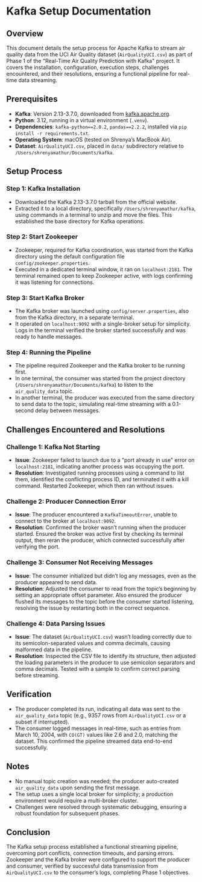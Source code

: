 # Kafka Setup Documentation

## Overview
This document details the setup process for Apache Kafka to stream air quality data from the UCI Air Quality dataset (`AirQualityUCI.csv`) as part of Phase 1 of the "Real-Time Air Quality Prediction with Kafka" project. It covers the installation, configuration, execution steps, challenges encountered, and their resolutions, ensuring a functional pipeline for real-time data streaming.

## Prerequisites
- **Kafka**: Version 2.13-3.7.0, downloaded from [kafka.apache.org](https://kafka.apache.org/downloads).
- **Python**: 3.12, running in a virtual environment (`.venv`).
- **Dependencies**: `kafka-python==2.0.2`, `pandas==2.2.2`, installed via `pip install -r requirements.txt`.
- **Operating System**: macOS (tested on Shrenya’s MacBook Air).
- **Dataset**: `AirQualityUCI.csv`, placed in `data/` subdirectory relative to `/Users/shrenyamathur/Documents/kafka`.

## Setup Process

### Step 1: Kafka Installation
- Downloaded the Kafka 2.13-3.7.0 tarball from the official website.
- Extracted it to a local directory, specifically `/Users/shrenyamathur/kafka`, using commands in a terminal to unzip and move the files. This established the base directory for Kafka operations.

### Step 2: Start Zookeeper
- Zookeeper, required for Kafka coordination, was started from the Kafka directory using the default configuration file `config/zookeeper.properties`.
- Executed in a dedicated terminal window, it ran on `localhost:2181`. The terminal remained open to keep Zookeeper active, with logs confirming it was listening for connections.

### Step 3: Start Kafka Broker
- The Kafka broker was launched using `config/server.properties`, also from the Kafka directory, in a separate terminal.
- It operated on `localhost:9092` with a single-broker setup for simplicity. Logs in the terminal verified the broker started successfully and was ready to handle messages.

### Step 4: Running the Pipeline
- The pipeline required Zookeeper and the Kafka broker to be running first.
- In one terminal, the consumer was started from the project directory (`/Users/shrenyamathur/Documents/kafka`) to listen to the `air_quality_data` topic.
- In another terminal, the producer was executed from the same directory to send data to the topic, simulating real-time streaming with a 0.1-second delay between messages.

## Challenges Encountered and Resolutions

### Challenge 1: Kafka Not Starting
- **Issue**: Zookeeper failed to launch due to a "port already in use" error on `localhost:2181`, indicating another process was occupying the port.
- **Resolution**: Investigated running processes using a command to list them, identified the conflicting process ID, and terminated it with a kill command. Restarted Zookeeper, which then ran without issues.

### Challenge 2: Producer Connection Error
- **Issue**: The producer encountered a `KafkaTimeoutError`, unable to connect to the broker at `localhost:9092`.
- **Resolution**: Confirmed the broker wasn’t running when the producer started. Ensured the broker was active first by checking its terminal output, then reran the producer, which connected successfully after verifying the port.

### Challenge 3: Consumer Not Receiving Messages
- **Issue**: The consumer initialized but didn’t log any messages, even as the producer appeared to send data.
- **Resolution**: Adjusted the consumer to read from the topic’s beginning by setting an appropriate offset parameter. Also ensured the producer flushed its messages to the topic before the consumer started listening, resolving the issue by restarting both in the correct sequence.

### Challenge 4: Data Parsing Issues
- **Issue**: The dataset (`AirQualityUCI.csv`) wasn’t loading correctly due to its semicolon-separated values and comma decimals, causing malformed data in the pipeline.
- **Resolution**: Inspected the CSV file to identify its structure, then adjusted the loading parameters in the producer to use semicolon separators and comma decimals. Tested with a sample to confirm correct parsing before streaming.

## Verification
- The producer completed its run, indicating all data was sent to the `air_quality_data` topic (e.g., 9357 rows from `AirQualityUCI.csv` or a subset if interrupted).
- The consumer logged messages in real-time, such as entries from March 10, 2004, with `CO(GT)` values like 2.6 and 2.0, matching the dataset. This confirmed the pipeline streamed data end-to-end successfully.

## Notes
- No manual topic creation was needed; the producer auto-created `air_quality_data` upon sending the first message.
- The setup uses a single local broker for simplicity; a production environment would require a multi-broker cluster.
- Challenges were resolved through systematic debugging, ensuring a robust foundation for subsequent phases.

## Conclusion
The Kafka setup process established a functional streaming pipeline, overcoming port conflicts, connection timeouts, and parsing errors. Zookeeper and the Kafka broker were configured to support the producer and consumer, verified by successful data transmission from `AirQualityUCI.csv` to the consumer’s logs, completing Phase 1 objectives.

